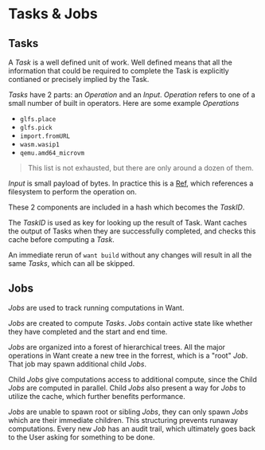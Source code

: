 # Tasks & Jobs

## Tasks
A *Task* is a well defined unit of work.
Well defined means that all the information that could be required to complete the Task is explicitly contianed or precisely implied by the Task.

*Tasks* have 2 parts: an *Operation* and an *Input*.
*Operation* refers to one of a small number of built in operators.
Here are some example *Operations*
- `glfs.place`
- `glfs.pick`
- `import.fromURL`
- `wasm.wasip1`
- `qemu.amd64_microvm`

> This list is not exhausted, but there are only around a dozen of them.

*Input* is small payload of bytes.
In practice this is a [Ref](./21_Blobs_Trees_Refs.md#refs), which references a filesystem to perform the operation on.

These 2 components are included in a hash which becomes the *TaskID*.

The *TaskID* is used as key for looking up the result of Task.
Want caches the output of Tasks when they are successfully completed, and checks this cache before computing a *Task*.

An immediate rerun of `want build` without any changes will result in all the same *Tasks*, which can all be skipped.

## Jobs
*Jobs* are used to track running computations in Want.

*Jobs* are created to compute *Tasks*.
*Jobs* contain active state like whether they have completed and the start and end time.

*Jobs* are organized into a forest of hierarchical trees.  All the major operations in Want create a new tree in the forrest, which is a "root" *Job*.
That job may spawn additional child *Jobs*.

Child *Jobs* give computations access to additional compute, since the Child *Jobs* are computed in parallel.
Child *Jobs* also present a way for *Jobs* to utilize the cache, which further benefits performance.

*Jobs* are unable to spawn root or sibling *Jobs*, they can only spawn *Jobs* which are their immediate children.
This structuring prevents runaway computations.
Every new *Job* has an audit trail, which ultimately goes back to the User asking for something to be done.

